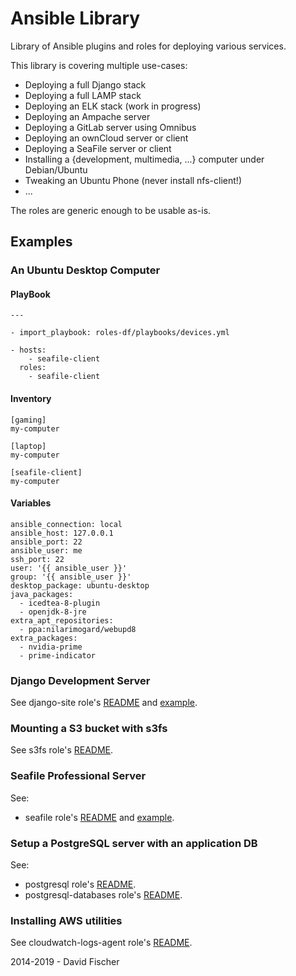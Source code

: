 # Ansible Library

Library of Ansible plugins and roles for deploying various services.

This library is covering multiple use-cases:

* Deploying a full Django stack
* Deploying a full LAMP stack
* Deploying an ELK stack (work in progress)
* Deploying an Ampache server
* Deploying a GitLab server using Omnibus
* Deploying an ownCloud server or client
* Deploying a SeaFile server or client
* Installing a {development, multimedia, ...} computer under Debian/Ubuntu
* Tweaking an Ubuntu Phone (never install nfs-client!)
* ...

The roles are generic enough to be usable as-is.

## Examples

### An Ubuntu Desktop Computer

#### PlayBook

```
---

- import_playbook: roles-df/playbooks/devices.yml

- hosts:
    - seafile-client
  roles:
    - seafile-client
```

#### Inventory

```
[gaming]
my-computer

[laptop]
my-computer

[seafile-client]
my-computer
```

#### Variables

```
ansible_connection: local
ansible_host: 127.0.0.1
ansible_port: 22
ansible_user: me
ssh_port: 22
user: '{{ ansible_user }}'
group: '{{ ansible_user }}'
desktop_package: ubuntu-desktop
java_packages:
  - icedtea-8-plugin
  - openjdk-8-jre
extra_apt_repositories:
  - ppa:nilarimogard/webupd8
extra_packages:
  - nvidia-prime
  - prime-indicator
```

### Django Development Server

See django-site role's [README](https://github.com/davidfischer-ch/ansible-role-django-site/blob/master/README.md) and [example](examples/django-dev/).

### Mounting a S3 bucket with s3fs

See s3fs role's [README](https://github.com/davidfischer-ch/ansible-role-s3fs/blob/master/README.md).

### Seafile Professional Server

See:

* seafile role's [README](https://github.com/davidfischer-ch/ansible-role-seafile/blob/master/README.md) and [example](examples/seafile-vm/).

### Setup a PostgreSQL server with an application DB

See:

* postgresql role's [README](https://github.com/davidfischer-ch/ansible-role-postgresql/blob/master/README.md).
* postgresql-databases role's [README](https://github.com/davidfischer-ch/ansible-role-postgresql-databases/blob/master/README.md).

### Installing AWS utilities

See cloudwatch-logs-agent role's [README](https://github.com/davidfischer-ch/ansible-role-cloudwatch-logs-agent/blob/master/README.md).

2014-2019 - David Fischer
